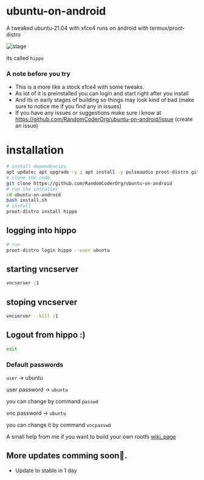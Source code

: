 # ubuntu-on-android
A tweaked ubuntu-21.04 with xfce4 runs on android with termux/proot-distro

![stage](https://img.shields.io/badge/Status-Testing-orange)

its called `hippo`

### A note before you try
- This is a more like a stock xfce4 with some tweaks.
- As lot of it is preinstalled you can login and start right after you install 
- And its in early stages of building so things may look kind of bad (make sure to notice me if you find any in issues)
- If you have any issues or suggestions make sure i know at https://github.com/RandomCoderOrg/ubuntu-on-android/issue (create an issue)

# installation
```bash
# install dependencies
apt update; apt upgrade -y ; apt install -y pulseaudio proot-distro git -y
# clone the code
git clone https://github.com/RandomCoderOrg/ubuntu-on-android
# run the installer
cd ubuntu-on-android
bash install.sh
# install
proot-distro install hippo
```
## logging into hippo
```bash
# run
proot-distro login hippo --user ubuntu
```
## starting vncserver
```bash
vncserver :1
```
## stoping vncserver
```bash
vncserver --kill :1
```
## Logout from hippo :)
```bash
exit
```
### Default passwords
`user` -> ubuntu



user password -> `ubuntu`


you can change by command `passwd`


vnc password -> `ubuntu`


you can change it by command `vncpasswd`

A small help from me if you want to build your own rootfs [wiki_page](https://github.com/RandomCoderOrg/ubuntu-on-android/wiki/commands-took-to-make-a-custom-rootfs)
## More updates comming soon👊.
- Update to stable in 1 day
